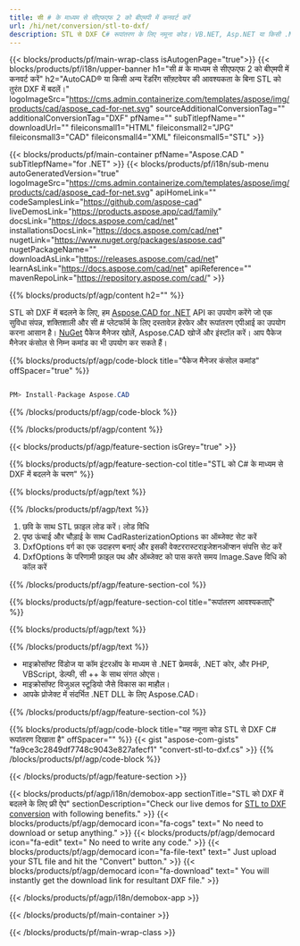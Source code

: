 ```yaml
---
title: सी # के माध्यम से सीएफएफ 2 को बीएमपी में कनवर्ट करें 
url: /hi/net/conversion/stl-to-dxf/ 
description: STL से DXF C# रूपांतरण के लिए नमूना कोड। VB.NET, Asp.NET या किसी .NET आधारित एप्लिकेशन के भीतर DXF रूपांतरण के लिए बैच STL फ़ाइलों के लिए API उदाहरण कोड का उपयोग करें।
---
```


{{< blocks/products/pf/main-wrap-class isAutogenPage="true">}}
{{< blocks/products/pf/i18n/upper-banner h1="सी # के माध्यम से सीएफएफ 2 को बीएमपी में कनवर्ट करें" h2="AutoCAD® या किसी अन्य रेंडरिंग सॉफ़्टवेयर की आवश्यकता के बिना STL को तुरंत DXF में बदलें।" logoImageSrc="https://cms.admin.containerize.com/templates/aspose/img/products/cad/aspose_cad-for-net.svg" sourceAdditionalConversionTag="" additionalConversionTag="DXF" pfName="" subTitlepfName="" downloadUrl="" fileiconsmall1="HTML" fileiconsmall2="JPG" fileiconsmall3="CAD" fileiconsmall4="XML" fileiconsmall5="STL" >}}

{{< blocks/products/pf/main-container pfName="Aspose.CAD " subTitlepfName="for .NET" >}}
{{< blocks/products/pf/i18n/sub-menu autoGeneratedVersion="true" logoImageSrc="https://cms.admin.containerize.com/templates/aspose/img/products/cad/aspose_cad-for-net.svg" apiHomeLink="" codeSamplesLink="https://github.com/aspose-cad" liveDemosLink="https://products.aspose.app/cad/family" docsLink="https://docs.aspose.com/cad/net" installationsDocsLink="https://docs.aspose.com/cad/net" nugetLink="https://www.nuget.org/packages/aspose.cad" nugetPackageName="" downloadAsLink="https://releases.aspose.com/cad/net" learnAsLink="https://docs.aspose.com/cad/net" apiReference="" mavenRepoLink="https://repository.aspose.com/cad/" >}}

{{% blocks/products/pf/agp/content h2="" %}}

STL को DXF में बदलने के लिए, हम <a href=https://products.aspose.com/cad/net>Aspose.CAD for .NET</a> API का उपयोग करेंगे जो एक सुविधा संपन्न, शक्तिशाली और सी # प्लेटफॉर्म के लिए दस्तावेज़ हेरफेर और रूपांतरण एपीआई का उपयोग करना आसान है। <a href=https://www.nuget.org/packages/aspose.cad>NuGet</a> पैकेज मैनेजर खोलें, Aspose.CAD खोजें और इंस्टॉल करें। आप पैकेज मैनेजर कंसोल से निम्न कमांड का भी उपयोग कर सकते हैं।

{{% blocks/products/pf/agp/code-block title="पैकेज मैनेजर कंसोल कमांड" offSpacer="true" %}}

```cs

PM> Install-Package Aspose.CAD

```

{{% /blocks/products/pf/agp/code-block %}}

{{% /blocks/products/pf/agp/content %}}

{{< blocks/products/pf/agp/feature-section isGrey="true" >}}

{{% blocks/products/pf/agp/feature-section-col title="STL को C# के माध्यम से DXF में बदलने के चरण" %}}

{{% blocks/products/pf/agp/text %}}

{{% /blocks/products/pf/agp/text %}}

1. छवि के साथ STL फ़ाइल लोड करें। लोड विधि
1. पृष्ठ ऊंचाई और चौड़ाई के साथ CadRasterizationOptions का ऑब्जेक्ट सेट करें
1. DxfOptions वर्ग का एक उदाहरण बनाएं और इसकी वेक्टररास्टराइजेशनऑप्शन संपत्ति सेट करें
1. DxfOptions के परिणामी फ़ाइल पथ और ऑब्जेक्ट को पास करते समय Image.Save विधि को कॉल करें

{{% /blocks/products/pf/agp/feature-section-col %}}

{{% blocks/products/pf/agp/feature-section-col title="रूपांतरण आवश्यकताएँ" %}}

{{% blocks/products/pf/agp/text %}}

{{% /blocks/products/pf/agp/text %}}

- माइक्रोसॉफ्ट विंडोज या कॉम इंटरऑप के माध्यम से .NET फ्रेमवर्क, .NET कोर, और PHP, VBScript, डेल्फी, सी ++ के साथ संगत ओएस।
- माइक्रोसॉफ्ट विजुअल स्टूडियो जैसे विकास का माहौल।
- आपके प्रोजेक्ट में संदर्भित .NET DLL के लिए Aspose.CAD।

{{% /blocks/products/pf/agp/feature-section-col %}}

{{% blocks/products/pf/agp/code-block title="यह नमूना कोड STL से DXF C# रूपांतरण दिखाता है" offSpacer="" %}}
{{< gist "aspose-com-gists" "fa9ce3c2849df7748c9043e827afecf1" "convert-stl-to-dxf.cs" >}}
{{% /blocks/products/pf/agp/code-block %}}

{{< /blocks/products/pf/agp/feature-section >}}    

<!-- aboutfile Starts -->

{{< blocks/products/pf/agp/i18n/demobox-app sectionTitle="STL को DXF में बदलने के लिए फ्री ऐप" sectionDescription="Check our live demos for [STL to DXF conversion](https://products.aspose.app/cad/conversion/stl-to-dxf) with following benefits." >}}
        {{< blocks/products/pf/agp/democard icon="fa-cogs" text=" No need to download or setup anything." >}}
        {{< blocks/products/pf/agp/democard icon="fa-edit" text=" No need to write any code." >}}
        {{< blocks/products/pf/agp/democard icon="fa-file-text" text=" Just upload your STL file and hit the \"Convert\" button." >}}
        {{< blocks/products/pf/agp/democard icon="fa-download" text=" You will instantly get the download link for resultant DXF file." >}}
 
   
{{< /blocks/products/pf/agp/i18n/demobox-app >}}

<!-- aboutfile Ends -->

{{< /blocks/products/pf/main-container >}}
    
{{< /blocks/products/pf/main-wrap-class >}}